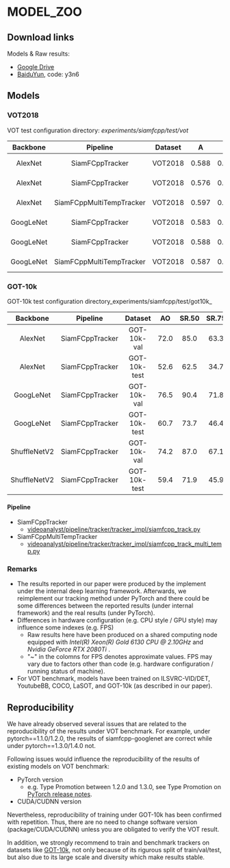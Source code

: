 # MODEL_ZOO

## Download links

Models & Raw results:

* [Google Drive](https://drive.google.com/open?id=1XhWIU1KIt9wvFpzZqEDaX-GrgZ9AVcOC)
* [BaiduYun](https://pan.baidu.com/s/1o75xm2kbYnJ7pv7LmzD77A), code: y3n6

## Models

### VOT2018

VOT test configuration directory: _experiments/siamfcpp/test/vot_

| Backbone | Pipeline | Dataset | A | R | EAO | FPS@GTX2080Ti | FPS@GTX1080Ti | Config. Filename | Model Filename |
|:---:|:---:|:---:|:---:|:---:|:---:|:---:|:---:|:---:|:---:|
| AlexNet | SiamFCppTracker | VOT2018 |0.588 | 0.243 | 0.373| ~200| ~185 | siamfcpp_alexnet.yaml | siamfcpp-alexnet-vot-md5_18fd31a2f94b0296c08fff9b0f9ad240.pkl|
| AlexNet | SiamFCppTracker | VOT2018 |0.576 | 0.183 | 0.393| ~200| ~185 | siamfcpp_alexnet-new.yaml | siamfcpp-alexnet-vot-md5_88e4e9ee476545b952b04ae80c480f08.pkl|
| AlexNet | SiamFCppMultiTempTracker| VOT2018 | 0.597 | 0.215 | 0.370 | ~90 | ~75 | siamfcpp_alexnet-multi_temp.yaml | siamfcpp-alexnet-vot-md5_18fd31a2f94b0296c08fff9b0f9ad240.pkl|
| GoogLeNet | SiamFCppTracker | VOT2018 | 0.583 | 0.173 | 0.426 | ~80 | ~65 | siamfcpp_googlenet.yaml | siamfcpp-googlenet-vot-md5_f2680ba074213ee39d82fcb84533a1a6.pkl |
| GoogLeNet | SiamFCppTracker | VOT2018 | 0.588 | 0.183 | 0.437 | ~80 | ~65 | siamfcpp_googlenet-new.yaml | siamfcpp-googlenet-vot-md5_e14e9b6c82799602d777fd21a081c907.pkl |
| GoogLeNet | SiamFCppMultiTempTracker | VOT2018 | 0.587 | 0.150 |  0.467 | ~50 | ~45 | siamfcpp_googlenet-multi_temp.yaml | siamfcpp-googlenet-vot-md5_f2680ba074213ee39d82fcb84533a1a6.pkl |

### GOT-10k

GOT-10k test configuration directory_experiments/siamfcpp/test/got10k_

| Backbone | Pipeline | Dataset | AO | SR.50 | SR.75 | Config. Filename | Model Filename |
|:---:|:---:|:---:|:---:|:---:|:---:|:---:|:---:|
| AlexNet | SiamFCppTracker | GOT-10k-val | 72.0 | 85.0 | 63.3 | siamfcpp_alexnet_got.yaml | siamfcpp-alexnet-got-md5_5e01cf6271ad42e935032b61b05854d3.pkl|
| AlexNet | SiamFCppTracker | GOT-10k-test | 52.6 | 62.5 | 34.7 | siamfcpp_alexnet_got.yaml | siamfcpp-alexnet-got-md5_5e01cf6271ad42e935032b61b05854d3.pkl|
| GoogLeNet | SiamFCppTracker | GOT-10k-val | 76.5 | 90.4 | 71.8 | siamfcpp_googlenet_got.yaml | siamfcpp-googlenet-got-md5_e182dc4c3823427022eccf7313d740a7.pkl |
| GoogLeNet | SiamFCppTracker | GOT-10k-test | 60.7 | 73.7 | 46.4 | siamfcpp_googlenet_got.yaml | siamfcpp-googlenet-got-md5_e182dc4c3823427022eccf7313d740a7.pkl |
| ShuffleNetV2 | SiamFCppTracker | GOT-10k-val | 74.2 | 87.0| 67.1 | siamfcpp_shufflenetv2x0_5_got.yaml | siamfcpp-shufflenetv2x0_5-got-md5_d710ce17736d31a28bfe37cfbb997c5a.pkl |
| ShuffleNetV2 | SiamFCppTracker | GOT-10k-test | 59.4 | 71.9 | 45.9 | siamfcpp_shufflenetv2x0_5_got.yaml | siamfcpp-shufflenetv2x0_5-got-md5_d710ce17736d31a28bfe37cfbb997c5a.pkl |

#### Pipeline

* SiamFCppTracker
  * [videoanalyst/pipeline/tracker/tracker_impl/siamfcpp_track.py](../videoanalyst/pipeline/tracker/tracker_impl/siamfcpp_track.py)
* SiamFCppMultiTempTracker
  * [videoanalyst/pipeline/tracker/tracker_impl/siamfcpp_track_multi_temp.py](../videoanalyst/pipeline/tracker/tracker_impl/siamfcpp_track_multi_temp.py)

### Remarks

* The results reported in our paper were produced by the implement under the internal deep learning framework. Afterwards, we reimplement our tracking method under PyTorch and there could be some differences between the reported results (under internal framework) and the real results (under PyTorch).
* Differences in hardware configuration (e.g. CPU style / GPU style) may influence some indexes (e.g. FPS)
  * Raw results here have been produced on a shared computing node equipped with _Intel(R) Xeon(R) Gold 6130 CPU @ 2.10GHz_ and _Nvidia GeForce RTX 2080Ti_ .
  * "~" in the colomns for FPS denotes approximate values. FPS may vary due to factors other than code (e.g. hardware configuration / running status of machine).
* For VOT benchmark, models have been trained on ILSVRC-VID/DET, YoutubeBB, COCO, LaSOT, and GOT-10k (as described in our paper).

## Reproducibility

We have already observed several issues that are related to the reproducibility of the results under VOT benchmark. For example, under pytorch==1.1.0/1.2.0, the results of siamfcpp-googlenet are correct while under pytorch==1.3.0/1.4.0 not.

Following issues would influence the reproducibility of the results of existing models on VOT benchmark:

* PyTorch version
  * e.g. Type Promotion between 1.2.0 and 1.3.0, see Type Promotion on [PyTorch release notes](https://github.com/pytorch/pytorch/releases).
* CUDA/CUDNN version

Nevertheless, reproducibility of training under GOT-10k has been confirmed with repetition. Thus, there are no need to change software version (package/CUDA/CUDNN) unless you are obligated to verify the VOT result.

In addition, we strongly recommend to train and benchmark trackers on datasets like [GOT-10k](http://got-10k.aitestunion.com), not only because of its rigurous split of train/val/test, but also due to its large scale and diversity which make results stable.

